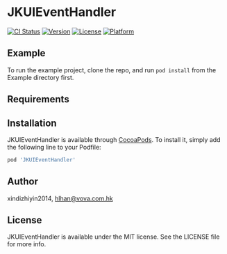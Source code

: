 # JKUIEventHandler

[![CI Status](https://img.shields.io/travis/xindizhiyin2014/JKUIEventHandler.svg?style=flat)](https://travis-ci.org/xindizhiyin2014/JKUIEventHandler)
[![Version](https://img.shields.io/cocoapods/v/JKUIEventHandler.svg?style=flat)](https://cocoapods.org/pods/JKUIEventHandler)
[![License](https://img.shields.io/cocoapods/l/JKUIEventHandler.svg?style=flat)](https://cocoapods.org/pods/JKUIEventHandler)
[![Platform](https://img.shields.io/cocoapods/p/JKUIEventHandler.svg?style=flat)](https://cocoapods.org/pods/JKUIEventHandler)

## Example

To run the example project, clone the repo, and run `pod install` from the Example directory first.

## Requirements

## Installation

JKUIEventHandler is available through [CocoaPods](https://cocoapods.org). To install
it, simply add the following line to your Podfile:

```ruby
pod 'JKUIEventHandler'
```

## Author

xindizhiyin2014, hlhan@vova.com.hk

## License

JKUIEventHandler is available under the MIT license. See the LICENSE file for more info.

